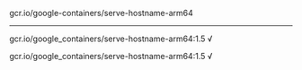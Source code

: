 gcr.io/google-containers/serve-hostname-arm64 

----
gcr.io/google_containers/serve-hostname-arm64:1.5 √

gcr.io/google_containers/serve-hostname-arm64:1.5 √

